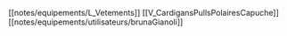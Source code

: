 [[notes/equipements/L_Vetements]] [[V_CardigansPullsPolairesCapuche]] [[notes/equipements/utilisateurs/brunaGianoli]]